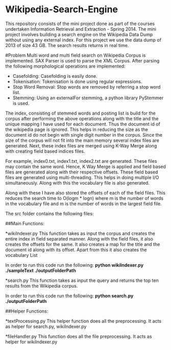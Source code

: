 Wikipedia-Search-Engine
========================

This repository consists of the mini project done as part of the courses undertaken Information Retrieval and Extraction - Spring 2014. The mini project involves building a search engine on the Wikipedia Data Dump without using any external index. For this project we use the data dump of 2013 of size 43 GB. The search results returns in real time.

#Problem
Multi word and multi field search on Wikipedia Corpus is implemented. SAX Parser is used to parse the XML Corpus. After parsing the following morphological operations are implemented:

* Casefolding: Casefolding is easily done.
* Tokenisation: Tokenisation is done using regular expressions.
* Stop Word Removal: Stop words are removed by referring a stop word list.
* Stemming: Using an externalFor stemming, a python library PyStemmer is used.

The index, consisting of stemmed words and posting list is build for the corpus after performing the above operations along with the title and the unique mapping I have used for each document. Thus the document id of the wikipedia page is ignored. This helps in reducing the size as the document id do not begin with single digit number in the corpus. Since the size of the corpus will not fit into the main memory several index files are generated. Next, these index files are merged using K-Way Merge along with creating field based indices files.

For example, index0.txt, index1.txt, index2.txt are generated. These files may contain the same word. Hence, K Way Merge is applied and field based files are generated along with their respective offsets. These field based files are generated using multi-threading. This helps in doing multiple I/O simultaneously. Along with this the vocabulary file is also generated.

Along with these I have also stored the offsets of each of the field files. This reduces the search time to O(logm * logn) where m is the number of words in the vocabulary file and m is the number of words in the largest field file.

The src folder contains the following files:

##Main Functions:

*wikiIndexer.py
This function takes as input the corpus and creates the entire index in field separated manner. Along with the field files, it also creates the offsets for the same. It also creates a map for the title and the document id along with its offset. Apart from this it also creates the vocabulary List

In order to run this code run the following:
**python wikiIndexer.py ./sampleText ./outputFolderPath**

*search.py
This function takes as input the query and returns the top ten results from the Wikipedia corpus.

In order to run this code run the following:
**python search.py ./outputFolderPath**

##Helper Functions:

*textProcessing.py 
This helper function does all the preprocessing. It acts as helper for search.py, wikiIndexer.py

*fileHandler.py
This function does all the file preprocessing. It acts as helper for wikiIndexer.py